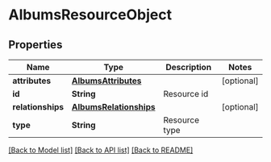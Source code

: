 # AlbumsResourceObject

## Properties
Name | Type | Description | Notes
------------ | ------------- | ------------- | -------------
**attributes** | [**AlbumsAttributes**](AlbumsAttributes.md) |  | [optional] 
**id** | **String** | Resource id | 
**relationships** | [**AlbumsRelationships**](AlbumsRelationships.md) |  | [optional] 
**type** | **String** | Resource type | 

[[Back to Model list]](../README.md#documentation-for-models) [[Back to API list]](../README.md#documentation-for-api-endpoints) [[Back to README]](../README.md)


